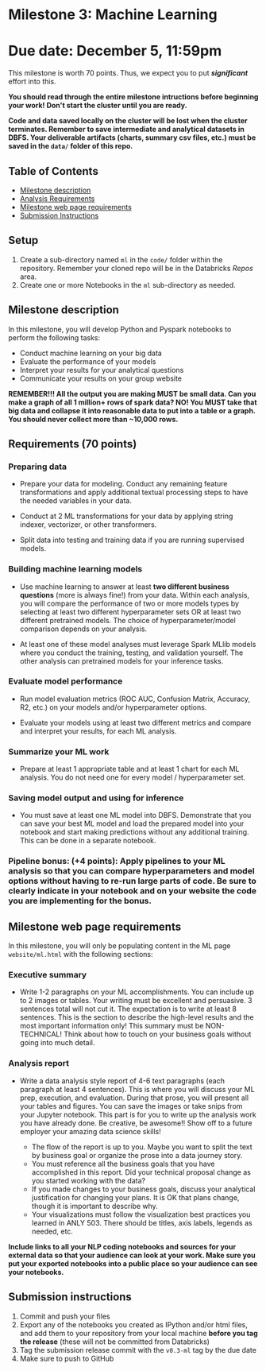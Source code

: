 # Milestone 3: Machine Learning

# Due date: December 5, 11:59pm

This milestone is worth 70 points. Thus, we expect you to put ***significant*** effort into this. 

**You should read through the entire milestone intructions before beginning your work! Don't start the cluster until you are ready.**

**Code and data saved locally on the cluster will be lost when the cluster terminates. Remember to save intermediate and analytical datasets in DBFS. Your deliverable artifacts (charts, summary csv files, etc.) must be saved in the `data/` folder of this repo.**

## Table of Contents

- [Milestone description](#milestone-description)
- [Analysis Requirements](#requirements-70-points)
- [Milestone web page requirements](#milestone-web-page-requirements)
- [Submission Instructions](#submission-instructions)

## Setup

1. Create a sub-directory named `ml` in the `code/` folder within the repository. Remember your cloned repo will be in the Databricks _Repos_ area. 
1. Create one or more Notebooks in the `ml` sub-directory as needed.

## Milestone description

In this milestone, you will develop Python and Pyspark notebooks to perform the following tasks: 

* Conduct machine learning on your big data
* Evaluate the performance of your models
* Interpret your results for your analytical questions
* Communicate your results on your group website

**REMEMBER!!! All the output you are making MUST be small data. Can you make a graph of all 1 million+ rows of spark data? NO! You MUST take that big data and collapse it into reasonable data to put into a table or a graph. You should never collect more than ~10,000 rows.**

## Requirements (70 points)

### Preparing data

-   Prepare your data for modeling. Conduct any remaining feature transformations and apply additional textual processing steps to have the needed variables in your data.

-   Conduct at 2 ML transformations for your data by applying string indexer, vectorizer, or other transformers.

-   Split data into testing and training data if you are running supervised models.

### Building machine learning models

-   Use machine learning to answer at least **two different business questions** (more is always fine!) from your data. Within each analysis, you will compare the performance of two or more models types by selecting at least two different hyperparameter sets OR at least two different pretrained models. The choice of hyperparameter/model comparison depends on your analysis.
  
- At least one of these model analyses must leverage Spark MLlib models where you conduct the training, testing, and validation yourself. The other analysis can pretrained models for your inference tasks.
  
### Evaluate model performance

-   Run model evaluation metrics (ROC AUC, Confusion Matrix, Accuracy, R2, etc.) on your models and/or hyperparameter options. 
  
- Evaluate your models using at least two different metrics and compare and interpret your results, for each ML analysis.
  
### Summarize your ML work

-   Prepare at least 1 appropriate table and at least 1 chart for each ML analysis. You do not need one for every model / hyperparameter set.

### Saving model output and using for inference

-   You must save at least one ML model into DBFS. Demonstrate that you can save your best ML model and load the prepared model into your notebook and start making predictions without any additional training. This can be done in a separate notebook.

### Pipeline bonus: **(+4 points)**: Apply pipelines to your ML analysis so that you can compare hyperparameters and model options without having to re-run large parts of code. Be sure to clearly indicate in your notebook and on your website the code you are implementing for the bonus.

## Milestone web page requirements

In this milestone, you will only be populating content in the ML page `website/ml.html` with the following sections:

### Executive summary

* Write 1-2 paragraphs on your ML accomplishments. You can include up to 2 images or tables. Your writing must be excellent and persuasive. 3 sentences total will not cut it. The expectation is to write at least 8 sentences. This is the section to describe the high-level results and the most important information only! This summary must be NON-TECHNICAL! Think about how to touch on your business goals without going into much detail.
  
### Analysis report

* Write a data analysis style report of 4-6 text paragraphs (each paragraph at least 4 sentences). This is where you will discuss your ML prep, execution, and evaluation. During that prose, you will present all your tables and figures. You can save the images or take snips from your Jupyter notebook. This part is for you to write up the analysis work you have already done. Be creative, be awesome!! Show off to a future employer your amazing data science skills!

    * The flow of the report is up to you. Maybe you want to split the text by business goal or organize the prose into a data journey story.
    * You must reference all the business goals that you have accomplished in this report. Did your technical proposal change as you started working with the data?
    * If you made changes to your business goals, discuss your analytical justification for changing your plans. It is OK that plans change, though it is important to describe why.
    * Your visualizations must follow the visualization best practices you learned in ANLY 503. There should be titles, axis labels, legends as needed, etc.

**Include links to all your NLP coding notebooks and sources for your external data so that your audience can look at your work. Make sure you put your exported notebooks into a public place so your audience can see your notebooks.**

## Submission instructions

1. Commit and push your files
1. Export any of the notebooks you created as IPython and/or html files, and add them to your repository from your local machine **before you tag the release** (these will not be committed from Databricks)
1. Tag the submission release commit with the `v0.3-ml` tag by the due date
1. Make sure to push to GitHub

